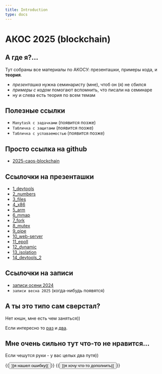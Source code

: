 ```yaml
---
title: Introduction
type: docs
---
```


# АКОС 2025 (blockchain)


## А где я?...

Тут собраны все материалы по АКОСУ: презенташки, примеры кода, и **теория**.

- _презенташка_ нужна семинаристу (мне), чтоб он (я) не сбился
- _примеры с кодом_ помогают вспомнить, что писали на семинаре
- ну и слева есть теория по всем темам


## Полезные ссылки

- `Manytask с задачками` (появится позже)
- `Табличка с защитами` (появится позже)
- `Табличка с успаваемостью` (появится позже)


## Просто ссылка на github

- [2025-caos-blockchain](https://github.com/DanilaDanila/2025-caos-blockchain/tree/master)


## Ссылочки на презенташки

- [1_devtools](slides/devtools.slides.html#/)
- [2_numbers](slides/datatypes.slides.html#/)
- [3_files](slides/files.slides.html#/)
- [4_x86](slides/x86.slides.html#/)
- [5_arm](slides/arm.slides.html#/)
- [6_mmap](slides/mmap.slides.html#/)
- [7_fork](slides/fork.slides.html#/)
- [8_mutex](slides/mutex.slides.html#/)
- [9_pipe](slides/pipe.slides.html#/)
- [10_web-server](slides/socket.slides.html#/)
- [11_epoll](slides/epoll.slides.html#/)
- [12_dynamic](slides/dynamic.slides.html#/)
- [13_isolation](slides/isolation.slides.html#/)
- [14_devtools_2](slides/devtools_2.slides.html#/)


## Ссылочки на записи

- [записи осени 2024](https://disk.yandex.ru/d/_UP4I3wQyXR55g)
- `записи весна 2025` (когда-нибудь появятся)


## А ты это типо сам сверстал?

Нет кншн, мне есть чем заняться))

Если интересно то [раз](https://gohugo.io/) и [два](https://themes.gohugo.io/themes/hugo-book/). 


## Мне очень сильно тут что-то не нравится...

Если чешутся руки - у вас целых два путя))

{{<button href="https://github.com/DanilaDanila/2025-caos-blockchain/issues/new?assignees=&labels=&projects=&template=%D1%85%D0%BE%D1%87%D1%83--%D1%87%D1%82%D0%BE%D0%B1-%D0%B7%D0%B0-%D0%BC%D0%B5%D0%BD%D1%8F-%D0%BA%D1%82%D0%BE-%D0%BD%D0%B8%D0%B1%D1%83%D0%B4%D1%8C-%D0%BF%D0%BE%D0%BF%D1%80%D0%B0%D0%B2%D0%B8%D0%BB-%D0%BE%D1%88%D0%B8%D0%B1%D0%BA%D1%83.md&title=">}}я нашел ошибку{{</button>}}
{{<button href="https://docs.github.com/en/pull-requests/collaborating-with-pull-requests/proposing-changes-to-your-work-with-pull-requests/creating-a-pull-request">}}я хочу что-то дополнить{{</button>}}

